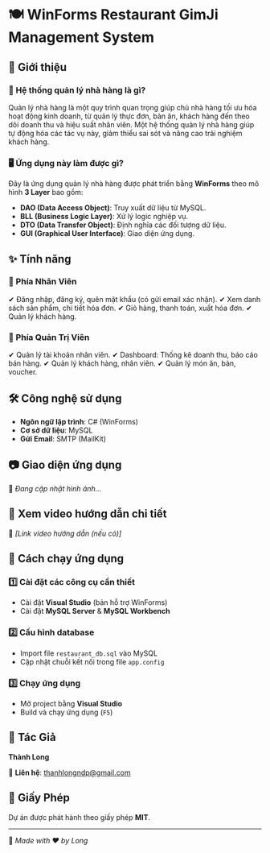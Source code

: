 # 🍽 WinForms Restaurant GimJi Management System

## 📌 Giới thiệu
### 🏢 Hệ thống quản lý nhà hàng là gì?
Quản lý nhà hàng là một quy trình quan trọng giúp chủ nhà hàng tối ưu hóa hoạt động kinh doanh, từ quản lý thực đơn, bàn ăn, khách hàng đến theo dõi doanh thu và hiệu suất nhân viên. Một hệ thống quản lý nhà hàng giúp tự động hóa các tác vụ này, giảm thiểu sai sót và nâng cao trải nghiệm khách hàng.

### 🖥️ Ứng dụng này làm được gì?
Đây là ứng dụng quản lý nhà hàng được phát triển bằng **WinForms** theo mô hình **3 Layer** bao gồm:
- **DAO (Data Access Object)**: Truy xuất dữ liệu từ MySQL.
- **BLL (Business Logic Layer)**: Xử lý logic nghiệp vụ.
- **DTO (Data Transfer Object)**: Định nghĩa các đối tượng dữ liệu.
- **GUI (Graphical User Interface)**: Giao diện ứng dụng.

## ✨ Tính năng

### 🔹 Phía Nhân Viên
✔ Đăng nhập, đăng ký, quên mật khẩu (có gửi email xác nhận).
✔ Xem danh sách sản phẩm, chi tiết hóa đơn.
✔ Giỏ hàng, thanh toán, xuất hóa đơn.
✔ Quản lý khách hàng.

### 🔹 Phía Quản Trị Viên
✔ Quản lý tài khoản nhân viên.
✔ Dashboard: Thống kê doanh thu, báo cáo bán hàng.
✔ Quản lý khách hàng, nhân viên.
✔ Quản lý món ăn, bàn, voucher.

## 🛠️ Công nghệ sử dụng
- **Ngôn ngữ lập trình**: C# (WinForms)
- **Cơ sở dữ liệu**: MySQL
- **Gửi Email**: SMTP (MailKit)

## 📷 Giao diện ứng dụng
📌 *Đang cập nhật hình ảnh...*

## 🎥 Xem video hướng dẫn chi tiết
📌 *[Link video hướng dẫn (nếu có)]*

## 🚀 Cách chạy ứng dụng
### 1️⃣ Cài đặt các công cụ cần thiết
- Cài đặt **Visual Studio** (bản hỗ trợ WinForms)
- Cài đặt **MySQL Server** & **MySQL Workbench**

### 2️⃣ Cấu hình database
- Import file `restaurant_db.sql` vào MySQL
- Cập nhật chuỗi kết nối trong file `app.config`

### 3️⃣ Chạy ứng dụng
- Mở project bằng **Visual Studio**
- Build và chạy ứng dụng (`F5`)

## 👤 Tác Giả
**Thành Long**

📧 **Liên hệ**: thanhlongndp@gmail.com

## 📜 Giấy Phép
Dự án được phát hành theo giấy phép **MIT**.

---
🚀 *Made with ❤️ by Long*

